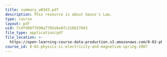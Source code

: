 ```yaml
---
title: summary_w03d3.pdf
description: This resource is about Gauss's Law.
type: course
layout: pdf
uid: 7cdfd90f7b98a7785e6e8fc210b27043
file_type: application/pdf
file_location: >-
  https://open-learning-course-data-production.s3.amazonaws.com/8-02-physics-ii-electricity-and-magnetism-spring-2007/7cdfd90f7b98a7785e6e8fc210b27043_summary_w03d3.pdf
course_id: 8-02-physics-ii-electricity-and-magnetism-spring-2007
---
```

